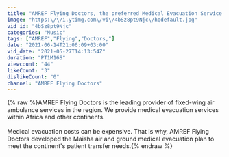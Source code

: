```yaml
---
title: "AMREF Flying Doctors, the preferred Medical Evacuation Service Provider"
image: "https:\/\/i.ytimg.com\/vi\/4bSz8pt9Njc\/hqdefault.jpg"
vid_id: "4bSz8pt9Njc"
categories: "Music"
tags: ["AMREF","Flying","Doctors,"]
date: "2021-06-14T21:06:09+03:00"
vid_date: "2021-05-27T14:13:54Z"
duration: "PT1M16S"
viewcount: "44"
likeCount: "3"
dislikeCount: "0"
channel: "AMREF Flying Doctors"
---
```

{% raw %}AMREF Flying Doctors is the leading provider of fixed-wing air ambulance services in the region. We provide medical evacuation services within Africa and other continents. <br /><br />Medical evacuation costs can be expensive. That is why, AMREF Flying Doctors developed the Maisha air and ground medical evacuation plan to meet the continent's patient transfer needs.{% endraw %}
